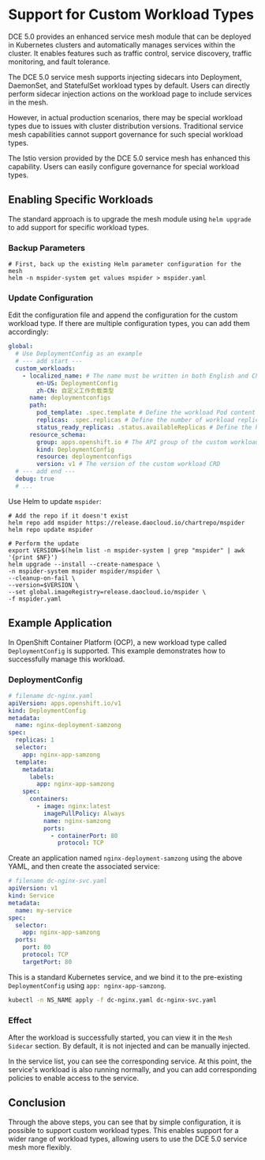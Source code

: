 # Support for Custom Workload Types

DCE 5.0 provides an enhanced service mesh module that can be deployed in Kubernetes clusters
and automatically manages services within the cluster. It enables features such as traffic control,
service discovery, traffic monitoring, and fault tolerance.

The DCE 5.0 service mesh supports injecting sidecars into Deployment, DaemonSet, and StatefulSet
workload types by default. Users can directly perform sidecar injection actions on the workload
page to include services in the mesh.

However, in actual production scenarios, there may be special workload types due to issues with
cluster distribution versions. Traditional service mesh capabilities cannot support governance
for such special workload types.

The Istio version provided by the DCE 5.0 service mesh has enhanced this capability.
Users can easily configure governance for special workload types.

## Enabling Specific Workloads

The standard approach is to upgrade the mesh module using `helm upgrade` to add support
for specific workload types.

### Backup Parameters

```shell
# First, back up the existing Helm parameter configuration for the mesh
helm -n mspider-system get values mspider > mspider.yaml
```

### Update Configuration

Edit the configuration file and append the configuration for the custom workload type.
If there are multiple configuration types, you can add them accordingly:

```yaml
global:
  # Use DeploymentConfig as an example
  # --- add start ---
  custom_workloads:
    - localized_name: # The name must be written in both English and Chinese
        en-US: DeploymentConfig
        zh-CN: 自定义工作负载类型
      name: deploymentconfigs
      path:
        pod_template: .spec.template # Define the workload Pod content
        replicas: .spec.replicas # Define the number of workload replicas
        status_ready_replicas: .status.availableReplicas # Define the healthy replicas count
      resource_schema:
        group: apps.openshift.io # The API group of the custom workload CRD
        kind: DeploymentConfig
        resource: deploymentconfigs
        version: v1 # The version of the custom workload CRD
  # --- add end ---
  debug: true
  # ...
```

Use Helm to update `mspider`:

```shell
# Add the repo if it doesn't exist
helm repo add mspider https://release.daocloud.io/chartrepo/mspider
helm repo update mspider

# Perform the update
export VERSION=$(helm list -n mspider-system | grep "mspider" | awk '{print $NF}')
helm upgrade --install --create-namespace \
-n mspider-system mspider mspider/mspider \
--cleanup-on-fail \
--version=$VERSION \
--set global.imageRegistry=release.daocloud.io/mspider \
-f mspider.yaml
```

## Example Application

In OpenShift Container Platform (OCP), a new workload type called `DeploymentConfig`
is supported. This example demonstrates how to successfully manage this workload.

### DeploymentConfig

```yaml
# filename dc-nginx.yaml
apiVersion: apps.openshift.io/v1
kind: DeploymentConfig
metadata:
  name: nginx-deployment-samzong
spec:
  replicas: 1
  selector:
    app: nginx-app-samzong
  template:
    metadata:
      labels:
        app: nginx-app-samzong
    spec:
      containers:
        - image: nginx:latest
          imagePullPolicy: Always
          name: nginx-samzong
          ports:
            - containerPort: 80
              protocol: TCP
```

Create an application named `nginx-deployment-samzong` using the above YAML,
and then create the associated service:

```yaml
# filename dc-nginx-svc.yaml
apiVersion: v1
kind: Service
metadata:
  name: my-service
spec:
  selector:
    app: nginx-app-samzong
  ports:
    port: 80
    protocol: TCP
    targetPort: 80
```

This is a standard Kubernetes service, and we bind it to the pre-existing `DeploymentConfig`
using `app: nginx-app-samzong`.

```bash
kubectl -n NS_NAME apply -f dc-nginx.yaml dc-nginx-svc.yaml
```

### Effect

After the workload is successfully started, you can view it in the `Mesh Sidecar` section.
By default, it is not injected and can be manually injected.


In the service list, you can see the corresponding service. At this point, the service's workload
is also running normally, and you can add corresponding policies to enable access to the service.


## Conclusion

Through the above steps, you can see that by simple configuration, it is possible to support
custom workload types. This enables support for a wider range of workload types, allowing users
to use the DCE 5.0 service mesh more flexibly.
